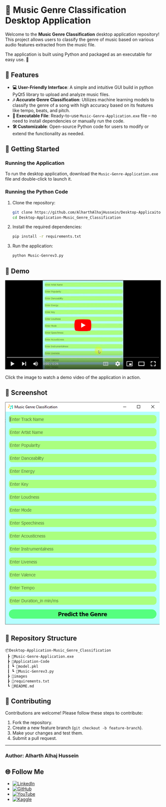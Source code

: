 # 🎵 Music Genre Classification Desktop Application

Welcome to the **Music Genre Classification** desktop application repository! This project allows users to classify the genre of music based on various audio features extracted from the music file.

The application is built using Python and packaged as an executable for easy use. 🚀

## 🌟 Features

- **💻 User-Friendly Interface**: A simple and intuitive GUI build in python PyQt5 library to upload and analyze music files.
- **🎶 Accurate Genre Classification**: Utilizes machine learning models to classify the genre of a song with high accuracy based on its features like tempo, beats, and pitch.
- **🔧 Executable File**: Ready-to-use `Music-Genre-Application.exe` file – no need to install dependencies or manually run the code.
- **🛠️ Customizable**: Open-source Python code for users to modify or extend the functionality as needed.

## 🚀 Getting Started

### Running the Application

To run the desktop application, download the `Music-Genre-Application.exe` file and double-click to launch it.

### Running the Python Code

1. Clone the repository:
    ```bash
    git clone https://github.com/AlharthAlhajHussein/Desktop-Applicaiton-Music-Genre-Classification.git
    cd Desktop-Application-Music_Genre_Classification
    ```

2. Install the required dependencies:
    ```bash
    pip install -r requirements.txt
    ```

3. Run the application:
    ```bash
    python Music-Genrev3.py
    ```

## 🎥 Demo

[![Watch the demo](https://github.com/AlharthAlhajHussein/Desktop-Applicaiton-Music-Genre-Classification/blob/main/images/video_icon.png)](https://www.youtube.com/watch?v=9vnx0FEfwnI)

Click the image to watch a demo video of the application in action.

## 📸 Screenshot

[![Screenshot](https://github.com/AlharthAlhajHussein/Desktop-Applicaiton-Music-Genre-Classification/blob/main/images/screenshot.png)](https://www.youtube.com/watch?v=9vnx0FEfwnI)

## 📂 Repository Structure

```plaintext
📦Desktop-Application-Music_Genre_Classification
 ┣ 📜Music-Genre-Application.exe
 ┣ 📂Application-Code
 ┃ ┗ 📜model.pkl
 ┃ ┗ 📜Music-Genrev3.py
 ┣ 📂images
 ┣ 📜requirements.txt
 ┗ 📜README.md
```

## 🤝 Contributing

Contributions are welcome! Please follow these steps to contribute:
1. Fork the repository.
2. Create a new feature branch (`git checkout -b feature-branch`).
3. Make your changes and test them.
4. Submit a pull request.

---

### Author: **Alharth Alhaj Hussein**

## 🌐 Follow Me

- [![LinkedIn](https://img.shields.io/badge/LinkedIn-0A66C2?style=for-the-badge&logo=linkedin&logoColor=white)](https://www.linkedin.com/in/alharth-alhaj-hussein-023417241)  
- [![GitHub](https://img.shields.io/badge/GitHub-181717?style=for-the-badge&logo=github&logoColor=white)](https://github.com/AlharthAlhajHussein)   
- [![YouTube](https://img.shields.io/badge/YouTube-FF0000?style=for-the-badge&logo=youtube&logoColor=white)](https://www.youtube.com/@Alharth.Alhaj.Hussein)
- [![Kaggle](https://img.shields.io/badge/Kaggle-20BEFF?style=for-the-badge&logo=kaggle&logoColor=white)](https://www.kaggle.com/alharthalhajhussein)
 

